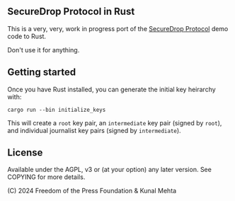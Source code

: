 ## SecureDrop Protocol in Rust

This is a very, very, work in progress port of the [SecureDrop Protocol](https://github.com/freedomofpress/securedrop-protocol) demo code to Rust.

Don't use it for anything.

## Getting started

Once you have Rust installed, you can generate the initial key heirarchy with:

```
cargo run --bin initialize_keys
```

This will create a `root` key pair, an `intermediate` key pair (signed by `root`), and individual journalist key pairs (signed by `intermediate`).

## License
Available under the AGPL, v3 or (at your option) any later version. See COPYING for more details.

(C) 2024 Freedom of the Press Foundation & Kunal Mehta
